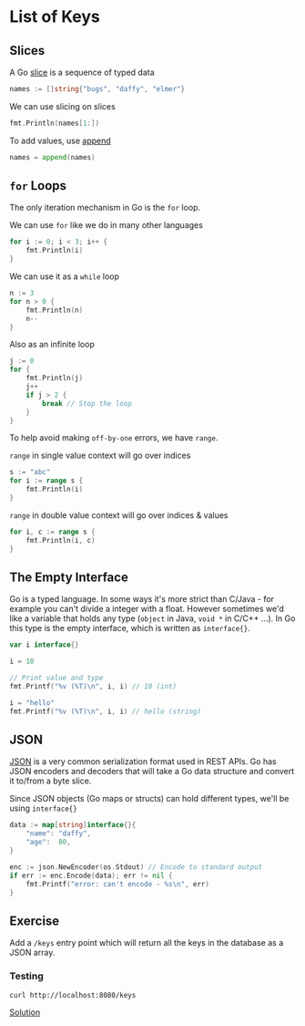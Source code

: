 # List of Keys

## Slices

A Go [slice][slice] is a sequence of typed data

```go
names := []string{"bugs", "daffy", "elmer"}
```

We can use slicing on slices

```go
fmt.Println(names[1:])
```

To add values, use [append][append]

```go
names = append(names)
```

[append]: https://golang.org/pkg/builtin/#append
[slice]: https://blog.golang.org/go-slices-usage-and-internals

## `for` Loops

The only iteration mechanism in Go is the `for` loop.

We can use `for` like we do in many other languages

```go
for i := 0; i < 3; i++ {
	fmt.Println(i)
}
```

We can use it as a `while` loop

```go
n := 3
for n > 0 {
	fmt.Println(n)
	n--
}
```

Also as an infinite loop

```go
j := 0
for {
	fmt.Println(j)
	j++
	if j > 2 {
		break // Stop the loop
	}
}
```

To help avoid making `off-by-one` errors, we have `range`.

`range` in single value context will go over indices

```go
s := "abc"
for i := range s {
	fmt.Println(i)
}
```

`range` in double value context will go over indices & values

```go
for i, c := range s {
	fmt.Println(i, c)
}
```

## The Empty Interface

Go is a typed language. In some ways it's more strict than C/Java - for example
you can't divide a integer with a float. However sometimes we'd like a variable
that holds any type (`object` in Java, `void *` in C/C++ ...). In Go this type
is the empty interface, which is written as `interface{}`.

```go
var i interface{}

i = 10

// Print value and type
fmt.Printf("%v (%T)\n", i, i) // 10 (int)

i = "hello"
fmt.Printf("%v (%T)\n", i, i) // hello (string)
```

## JSON

[JSON][json] is a very common serialization format used in REST APIs. Go has
JSON encoders and decoders that will take a Go data structure and convert it
to/from a byte slice.

Since JSON objects (Go maps or structs) can hold different types, we'll be using
`interface{}`

```go
data := map[string]interface{}{
	"name": "daffy",
	"age":  80,
}

enc := json.NewEncoder(os.Stdout) // Encode to standard output
if err := enc.Encode(data); err != nil {
	fmt.Printf("error: can't encode - %s\n", err)
}
```

[json]: http://www.json.org/


## Exercise

Add a `/keys` entry point which will return all the keys in the database as a
JSON array.


### Testing

    curl http://localhost:8080/keys

[Solution](httpd.go)

